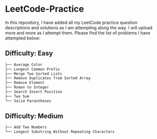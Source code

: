 # LeetCode-Practice
In this repository, I have added all my LeetCode practice question descriptions and solutions as I am attempting along the way. I will upload more and more as I attempt them. Please find the list of problems I have attempted below:

## Difficulty: Easy

```sh
├── Average Color
├── Longest Common Prefix
├── Merge Two Sorted Lists
├── Remove Duplicates from Sorted Array
├── Remove Element
├── Roman to Integer
├── Search Insert Position
├── Two Sum
└── Valid Parantheses
```

## Difficulty: Medium

```sh
├── Add Two Numbers
└── Longest Substring Without Repeating Characters
```